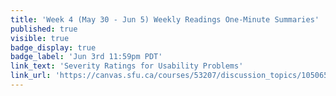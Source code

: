 ```yaml
---
title: 'Week 4 (May 30 - Jun 5) Weekly Readings One-Minute Summaries'
published: true
visible: true
badge_display: true
badge_label: 'Jun 3rd 11:59pm PDT'
link_text: 'Severity Ratings for Usability Problems'
link_url: 'https://canvas.sfu.ca/courses/53207/discussion_topics/1050650'
---
```

